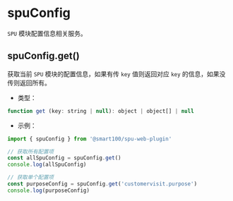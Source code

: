 
# spuConfig
`SPU` 模块配置信息相关服务。

## spuConfig.get()
获取当前 `SPU` 模块的配置信息，如果有传 `key` 值则返回对应 `key` 的信息，如果没传则返回所有。

+ 类型：

```js
function get (key: string | null): object | object[] | null
```

+ 示例：

```js
import { spuConfig } from '@smart100/spu-web-plugin'

// 获取所有配置项
const allSpuConfig = spuConfig.get()
console.log(allSpuConfig)

// 获取单个配置项
const purposeConfig = spuConfig.get('customervisit.purpose')
console.log(purposeConfig)
```
